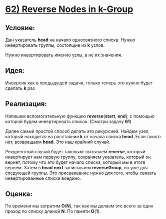 # [**62) Reverse Nodes in k-Group**](https://leetcode.com/problems/reverse-nodes-in-k-group/description/)

## **Условие:**

Дан указатель **head** на начало односвязного списка. Нужно инвертировать группы, состоящие из **k** узлов.

Нужно инвертировать именно узлы, а не их значения.

## **Идея:**

Инверсия как в предыдущей задачи, только теперь это нужно будет сделать **k** раз

## **Реализация:**

Напишем вспомогательную функцию **reverse**(**start**, **end**), с помощью которой будем инвертировать список. (Смотри задачу **61**)

Далее самый простой способ делать это рекурсией. Найдем узел, который находится на расстаянии **k** от начала списка **head**. Если такого нет, возвращаем **head**. Это наш крайний случай.

Рекурентный случай будет таковым: вызываем **reverse**, который инвертирует нам первую группу, сохраняем указатель, который он вернет, потому что это будет начало списка, который мы в итоге вернем. Затем в **head**.**next** записываем **reverseGroup**, но уже для следующей группы. Это присваивание нужно для того, чтобы связать инвертированные списки воедино.



## **Оценка:**

По времени мы затратим **O**(**N**), так как мы делаем это всего за один проход по списку длиной **N**. По памяти **O**(**1**).

